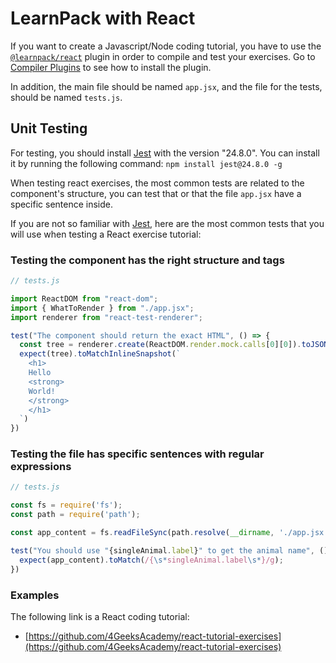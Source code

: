 # LearnPack with React

If you want to create a Javascript/Node coding tutorial, you have to use the [`@learnpack/react`](https://www.npmjs.com/package/@learnpack/react) plugin in order to compile and test your exercises. Go to [Compiler Plugins](/configure#compiler-plugins) to see how to install the plugin.

In addition, the main file should be named `app.jsx`, and the file for the tests, should be named `tests.js`.

## Unit Testing

For testing, you should install [Jest](https://jestjs.io/) with the version "24.8.0". You can install it by running the following command: `npm install jest@24.8.0 -g`

When testing react exercises, the most common tests are related to the component's structure, you can test that or that the file `app.jsx` have a specific sentence inside.

If you are not so familiar with [Jest](https://jestjs.io/), here are the most common tests that you will use when testing a React exercise tutorial:

### Testing the component has the right structure and tags

```js
// tests.js

import ReactDOM from "react-dom";
import { WhatToRender } from "./app.jsx";
import renderer from "react-test-renderer";

test("The component should return the exact HTML", () => {
  const tree = renderer.create(ReactDOM.render.mock.calls[0][0]).toJSON();
  expect(tree).toMatchInlineSnapshot(`
    <h1>
    Hello
    <strong>
    World!
    </strong>
    </h1>
  `)
})
```

### Testing the file has specific sentences with regular expressions

```js
// tests.js

const fs = require('fs');
const path = require('path');

const app_content = fs.readFileSync(path.resolve(__dirname, './app.jsx'), 'utf8');

test("You should use "{singleAnimal.label}" to get the animal name", () => {
  expect(app_content).toMatch(/{\s*singleAnimal.label\s*}/g);
})
```

### Examples

The following link is a React coding tutorial:

*   ​[https://github.com/4GeeksAcademy/react-tutorial-exercises](https://github.com/4GeeksAcademy/react-tutorial-exercises)​
